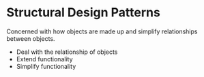 # Structural Design Patterns

Concerned with how objects are made up and simplify relationships between objects.

- Deal with the relationship of objects
- Extend functionality
- Simplify functionality